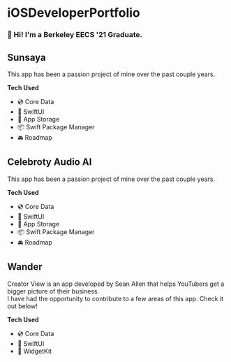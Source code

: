 # iOSDeveloperPortfolio
 
### 👋 Hi! I'm a Berkeley EECS '21 Graduate. 


## Sunsaya
This app has been a passion project of mine over the past couple years. 

<p align="center">

</p>



**Tech Used**
- 💿 Core Data
- 🎨 SwiftUI
- 🏦 App Storage
- 📦 Swift Package Manager
 - 🚘 Roadmap

## Celebroty Audio AI
This app has been a passion project of mine over the past couple years. 

<p align="center">

</p>


**Tech Used**
- 💿 Core Data
- 🎨 SwiftUI
- 🏦 App Storage
- 📦 Swift Package Manager
 - 🚘 Roadmap

## Wander
Creator View is an app developed by Sean Allen that helps YouTubers get a bigger picture of their business. 
<br>I have had the opportunity to contribute to a few areas of this app. Check it out below!

<p align="center">

 </p>

**Tech Used**
- 💿 Core Data
- 🎨 SwiftUI
- 🔲 WidgetKit


